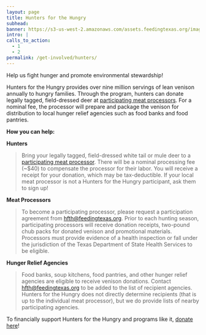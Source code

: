 ```yaml
---
layout: page
title: Hunters for the Hungry
subhead:
banner: https://s3-us-west-2.amazonaws.com/assets.feedingtexas.org/images/banners/Hunter-for-the-Hungry-Banner.png
intro: |
calls_to_action:
  - 1
  - 2
permalink: /get-involved/hunters/
---
```

Help us fight hunger and promote environmental stewardship! 

Hunters for the Hungry provides over nine million servings of lean venison annually to hungry families. Through the program, hunters can donate legally tagged, field-dressed deer at [participating meat processors](list). For a nominal fee, the processor will prepare and package the venison for distribution to local hunger relief agencies such as food banks and food pantries.

**How you can help:**    

**Hunters**    
> Bring your legally tagged, field-dressed white tail or mule deer to a [participating meat processor](list). There will be a nominal processing fee (~$40) to compensate the processor for their labor. You will receive a receipt for your donation, which may be tax-deductible. If your local meat processor is not a Hunters for the Hungry participant, ask them to sign up!

**Meat Processors**    
> To become a participating processor, please request a participation agreement from hfth@feedingtexas.org. Prior to each hunting season, participating processors will receive donation receipts, two-pound chub packs for donated venison and promotional materials. Processors must provide evidence of a health inspection or fall under the jurisdiction of the Texas Department of State Health Services to be eligible.

**Hunger Relief Agencies**    
> Food banks, soup kitchens, food pantries, and other hunger relief agencies are eligible to receive venison donations. Contact hfth@feedingtexas.org to be added to the list of recipient agencies. Hunters for the Hungry does not directly determine recipients (that is up to the individual meat processor), but we do provide lists of nearby participating agencies.

To financially support Hunters for the Hungry and programs like it, [donate here](https://donatenow.networkforgood.org/feeding-texas)!

